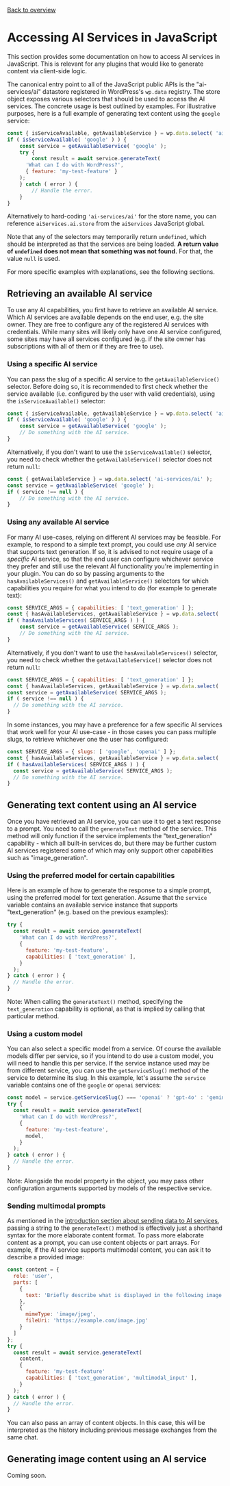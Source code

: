 [Back to overview](./README.md)

# Accessing AI Services in JavaScript

This section provides some documentation on how to access AI services in JavaScript. This is relevant for any plugins that would like to generate content via client-side logic.

The canonical entry point to all of the JavaScript public APIs is the "ai-services/ai" datastore registered in WordPress's `wp.data` registry. The store object exposes various selectors that should be used to access the AI services. The concrete usage is best outlined by examples. For illustrative purposes, here is a full example of generating text content using the `google` service:

```js
const { isServiceAvailable, getAvailableService } = wp.data.select( 'ai-services/ai' );
if ( isServiceAvailable( 'google' ) ) {
	const service = getAvailableService( 'google' );
	try {
		const result = await service.generateText(
      'What can I do with WordPress?',
      { feature: 'my-test-feature' }
    );
	} catch ( error ) {
		// Handle the error.
	}
}
```

Alternatively to hard-coding `'ai-services/ai'` for the store name, you can reference `aiServices.ai.store` from the `aiServices` JavaScript global.

Note that any of the selectors may temporarily return `undefined`, which should be interpreted as that the services are being loaded. **A return value of `undefined` does not mean that something was not found.** For that, the value `null` is used.

For more specific examples with explanations, see the following sections.

## Retrieving an available AI service

To use any AI capabilities, you first have to retrieve an available AI service. Which AI services are available depends on the end user, e.g. the site owner. They are free to configure any of the registered AI services with credentials. While many sites will likely only have one AI service configured, some sites may have all services configured (e.g. if the site owner has subscriptions with all of them or if they are free to use).

### Using a specific AI service

You can pass the slug of a specific AI service to the `getAvailableService()` selector. Before doing so, it is recommended to first check whether the service available (i.e. configured by the user with valid credentials), using the `isServiceAvailable()` selector:

```js
const { isServiceAvailable, getAvailableService } = wp.data.select( 'ai-services/ai' );
if ( isServiceAvailable( 'google' ) ) {
	const service = getAvailableService( 'google' );
	// Do something with the AI service.
}
```

Alternatively, if you don't want to use the `isServiceAvailable()` selector, you need to check whether the `getAvailableService()` selector does not return `null`:

```js
const { getAvailableService } = wp.data.select( 'ai-services/ai' );
const service = getAvailableService( 'google' );
if ( service !== null ) {
	// Do something with the AI service.
}
```

### Using any available AI service

For many AI use-cases, relying on different AI services may be feasible. For example, to respond to a simple text prompt, you could use _any_ AI service that supports text generation. If so, it is advised to not require usage of a _specific_ AI service, so that the end user can configure whichever service they prefer and still use the relevant AI functionality you're implementing in your plugin. You can do so by passing arguments to the `hasAvailableServices()` and `getAvailableService()` selectors for which capabilities you require for what you intend to do (for example to generate text):

```js
const SERVICE_ARGS = { capabilities: [ 'text_generation' ] };
const { hasAvailableServices, getAvailableService } = wp.data.select( 'ai-services/ai' );
if ( hasAvailableServices( SERVICE_ARGS ) ) {
	const service = getAvailableService( SERVICE_ARGS );
	// Do something with the AI service.
}
```

Alternatively, if you don't want to use the `hasAvailableServices()` selector, you need to check whether the `getAvailableService()` selector does not return `null`:

```js
const SERVICE_ARGS = { capabilities: [ 'text_generation' ] };
const { hasAvailableServices, getAvailableService } = wp.data.select( 'ai-services/ai' );
const service = getAvailableService( SERVICE_ARGS );
if ( service !== null ) {
  // Do something with the AI service.
}
```

In some instances, you may have a preference for a few specific AI services that work well for your AI use-case - in those cases you can pass multiple slugs, to retrieve whichever one the user has configured:

```js
const SERVICE_ARGS = { slugs: [ 'google', 'openai' ] };
const { hasAvailableServices, getAvailableService } = wp.data.select( 'ai-services/ai' );
if ( hasAvailableServices( SERVICE_ARGS ) ) {
  const service = getAvailableService( SERVICE_ARGS );
  // Do something with the AI service.
}
```

## Generating text content using an AI service

Once you have retrieved an AI service, you can use it to get a text response to a prompt. You need to call the `generateText` method of the service. This method will only function if the service implements the "text_generation" capability - which all built-in services do, but there may be further custom AI services registered some of which may only support other capabilities such as "image_generation".

### Using the preferred model for certain capabilities

Here is an example of how to generate the response to a simple prompt, using the preferred model for text generation. Assume that the `service` variable contains an available service instance that supports "text_generation" (e.g. based on the previous examples):

```js
try {
  const result = await service.generateText(
    'What can I do with WordPress?',
    {
      feature: 'my-test-feature',
      capabilities: [ 'text_generation' ],
    }
  );
} catch ( error ) {
  // Handle the error.
}
```

Note: When calling the `generateText()` method, specifying the `text_generation` capability is optional, as that is implied by calling that particular method.

### Using a custom model

You can also select a specific model from a service. Of course the available models differ per service, so if you intend to do use a custom model, you will need to handle this per service. If the service instance used may be from different service, you can use the `getServiceSlug()` method of the service to determine its slug. In this example, let's assume the `service` variable contains one of the `google` or `openai` services:

```js
const model = service.getServiceSlug() === 'openai' ? 'gpt-4o' : 'gemini-1.5-pro';
try {
  const result = await service.generateText(
    'What can I do with WordPress?',
    {
      feature: 'my-test-feature',
      model,
    }
  );
} catch ( error ) {
  // Handle the error.
}
```

Note: Alongside the model property in the object, you may pass other configuration arguments supported by models of the respective service.

### Sending multimodal prompts

As mentioned in the [introduction section about sending data to AI services](./Introduction-to-AI-Services.md#sending-data-to-AI-services), passing a string to the `generateText()` method is effectively just a shorthand syntax for the more elaborate content format. To pass more elaborate content as a prompt, you can use content objects or part arrays. For example, if the AI service supports multimodal content, you can ask it to describe a provided image:

```js
const content = {
  role: 'user',
  parts: [
    {
      text: 'Briefly describe what is displayed in the following image using a single sentence.'
    },
    {
      mimeType: 'image/jpeg',
      fileUri: 'https://example.com/image.jpg'
    }
  ]
};
try {
  const result = await service.generateText(
    content,
    {
      feature: 'my-test-feature'
      capabilities: [ 'text_generation', 'multimodal_input' ],
    }
  );
} catch ( error ) {
  // Handle the error.
}
```

You can also pass an array of content objects. In this case, this will be interpreted as the history including previous message exchanges from the same chat.

## Generating image content using an AI service

Coming soon.

